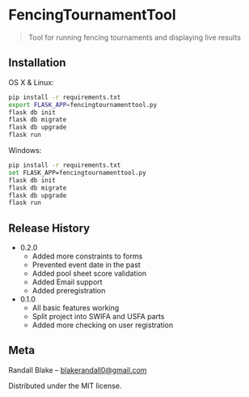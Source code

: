 # FencingTournamentTool
> Tool for running fencing tournaments and displaying live results

## Installation

OS X & Linux:

```sh
pip install -r requirements.txt
export FLASK_APP=fencingtournamenttool.py
flask db init
flask db migrate
flask db upgrade
flask run
```

Windows:

```sh
pip install -r requirements.txt
set FLASK_APP=fencingtournamenttool.py
flask db init
flask db migrate
flask db upgrade
flask run
```

## Release History

* 0.2.0
    * Added more constraints to forms
    * Prevented event date in the past
    * Added pool sheet score validation
    * Added Email support
    * Added preregistration
* 0.1.0
    * All basic features working
    * Split project into SWIFA and USFA parts
    * Added more checking on user registration

## Meta

Randall Blake – blakerandall0@gmail.com

Distributed under the MIT license.
